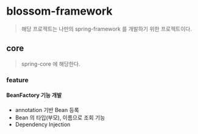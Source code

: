 

# blossom-framework

> 해당 프로젝트는 나만의 spring-framework 를 개발하기 위한 프로젝트이다. 

## core

> spring-core 에 해당한다.

### feature


#### BeanFactory 기능 개발
- annotation 기반 Bean 등록
- Bean 의 타입(부모), 이름으로 조회 기능
- Dependency Injection